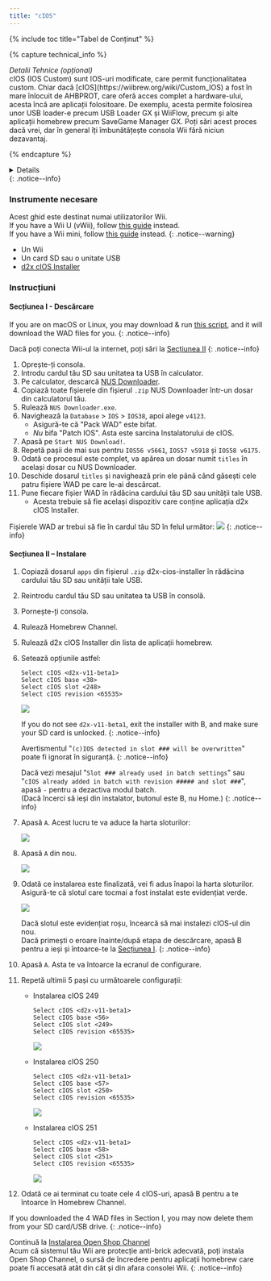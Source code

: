 ```yaml
---
title: "cIOS"
---
```


{% include toc title="Tabel de Conținut" %}

{% capture technical_info %}
<summary><em>Detalii Tehnice (opțional)</em></summary>
cIOS (IOS Custom) sunt IOS-uri modificate, care permit funcționalitatea custom. Chiar dacă [cIOS](https://wiibrew.org/wiki/Custom_IOS) a fost în mare înlocuit de AHBPROT, care oferă acces complet a hardware-ului, acesta încă are aplicații folositoare. De exemplu, acesta permite folosirea unor USB loader-e precum USB Loader GX și WiiFlow, precum și alte aplicații homebrew precum SaveGame Manager GX. Poți sări acest proces dacă vrei, dar în general îți îmbunătățește consola Wii fără niciun dezavantaj.

{% endcapture %}
<details>{{ technical_info | markdownify }}</details>
{: .notice--info}

### Instrumente necesare

Acest ghid este destinat numai utilizatorilor Wii. <br/> If you have a Wii U (vWii), follow [this guide](cios-vwii) instead. <br/> If you have a Wii mini, follow [this guide](cios-mini) instead.
{: .notice--warning}

* Un Wii
* Un card SD sau o unitate USB
* [d2x cIOS Installer](/assets/files/d2x-cios-installer.zip)

### Instrucțiuni

#### Secțiunea I - Descărcare

If you are on macOS or Linux, you may download & run [this script](/assets/files/d2x_offline_ios.zip), and it will download the WAD files for you.
{: .notice--info}

Dacă poți conecta Wii-ul la internet, poți sări la [Secțiunea II](cios#section-ii---installing)
{: .notice--info}

1. Oprește-ți consola.
1. Introdu cardul tău SD sau unitatea ta USB în calculator.
1. Pe calculator, descarcă [NUS Downloader](https://github.com/WiiDatabase/nusdownloader/releases/latest/download/NUSD-Mod-NUS-Fix.zip).
1. Copiază toate fișierele din fișierul `.zip` NUS Downloader într-un dosar din calculatorul tău.
1. Rulează `NUS Downloader.exe`.
1. Navighează la `Database` > `IOS` > `IOS38`, apoi alege `v4123`.
    + Asigură-te că "Pack WAD" este bifat.
    + *Nu* bifa "Patch IOS". Asta este sarcina Instalatorului de cIOS.
1. Apasă pe `Start NUS Download!`.
1. Repetă pașii de mai sus pentru `IOS56 v5661`, `IOS57 v5918` și `IOS58 v6175`.
1. Odată ce procesul este complet, va apărea un dosar numit `titles` în același dosar cu NUS Downloader.
1. Deschide dosarul `titles` și navighează prin ele până când găsești cele patru fișiere WAD pe care le-ai descărcat.
1. Pune fiecare fișier WAD în rădăcina cardului tău SD sau unității tale USB.
    + Acesta trebuie să fie același dispozitiv care conține aplicația d2x cIOS Installer.

Fișierele WAD ar trebui să fie în cardul tău SD în felul următor: ![](/images/cios/d2x_offline_ios.png)
{: .notice--info}

#### Secțiunea II – Instalare

1. Copiază dosarul `apps` din fișierul `.zip` d2x-cios-installer în rădăcina cardului tău SD sau unității tale USB.
1. Reintrodu cardul tău SD sau unitatea ta USB în consolă.
1. Pornește-ți consola.
1. Rulează Homebrew Channel.
1. Rulează d2x cIOS Installer din lista de aplicații homebrew.
1. Setează opțiunile astfel:

    ```
    Select cIOS <d2x-v11-beta1>
    Select cIOS base <38>
    Select cIOS slot <248>
    Select cIOS revision <65535>
    ```

    ![](/images/cios/d2x_v11_248.png)

    If you do not see `d2x-v11-beta1`, exit the installer with B, and make sure your SD card is unlocked.
    {: .notice--info}

    Avertismentul "`(c)IOS detected in slot ### will be overwritten`" poate fi ignorat în siguranță.
    {: .notice--info}

    Dacă vezi mesajul "`Slot ### already used in batch settings`" sau "`cIOS already added in batch with revision ##### and slot ###`", apasă `-` pentru a dezactiva modul batch. <br> (Dacă încerci să ieși din instalator, butonul este B, nu Home.)
    {: .notice--info}

1. Apasă `A`. Acest lucru te va aduce la harta sloturilor:

    ![](/images/cios/d2x_summary.png)

1. Apasă `A` din nou.

    ![](/images/cios/d2x_installation.png)

1. Odată ce instalarea este finalizată, vei fi adus înapoi la harta sloturilor. Asigură-te că slotul care tocmai a fost instalat este evidențiat verde.

    ![](/images/cios/d2x_log.png)

    Dacă slotul este evidențiat roșu, încearcă să mai instalezi cIOS-ul din nou. <br> Dacă primești o eroare înainte/după etapa de descărcare, apasă B pentru a ieși și întoarce-te la [Secțiunea I](#section-i---downloading).
    {: .notice--info}

1. Apasă `A`. Asta te va întoarce la ecranul de configurare.
1. Repetă ultimii 5 pași cu următoarele configurații:

    + Instalarea cIOS 249

        ```
        Select cIOS <d2x-v11-beta1>
        Select cIOS base <56>
        Select cIOS slot <249>
        Select cIOS revision <65535>
        ```

        ![](/images/cios/d2x_v11_249.png)

    + Instalarea cIOS 250

        ```
        Select cIOS <d2x-v11-beta1>
        Select cIOS base <57>
        Select cIOS slot <250>
        Select cIOS revision <65535>
        ```

        ![](/images/cios/d2x_v11_250.png)

    + Instalarea cIOS 251

        ```
        Select cIOS <d2x-v11-beta1>
        Select cIOS base <58>
        Select cIOS slot <251>
        Select cIOS revision <65535>
        ```

        ![](/images/cios/d2x_v11_251.png)

1. Odată ce ai terminat cu toate cele 4 cIOS-uri, apasă B pentru a te întoarce în Homebrew Channel.

If you downloaded the 4 WAD files in Section I, you may now delete them from your SD card/USB drive.
{: .notice--info}

Continuă la [Instalarea Open Shop Channel](osc) <br> Acum că sistemul tău Wii are protecție anti-brick adecvată, poți instala Open Shop Channel, o sursă de încredere pentru aplicații homebrew care poate fi accesată atât din cât și din afara consolei Wii.
{: .notice--info}
